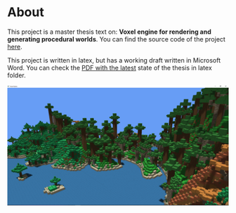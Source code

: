 # About
This project is a master thesis text on: **Voxel engine for rendering and generating procedural worlds**.
You can find the source code of the project [here](https://github.com/heppyn/VoxelGame).

This project is written in latex, but has a working draft written in Microsoft Word.
You can check the [PDF with the latest](https://github.com/heppyn/MasterThesis/blob/main/latex/DP_hepner_lukas.pdf) state of the thesis in latex folder.

![valleys](valleys.PNG)
